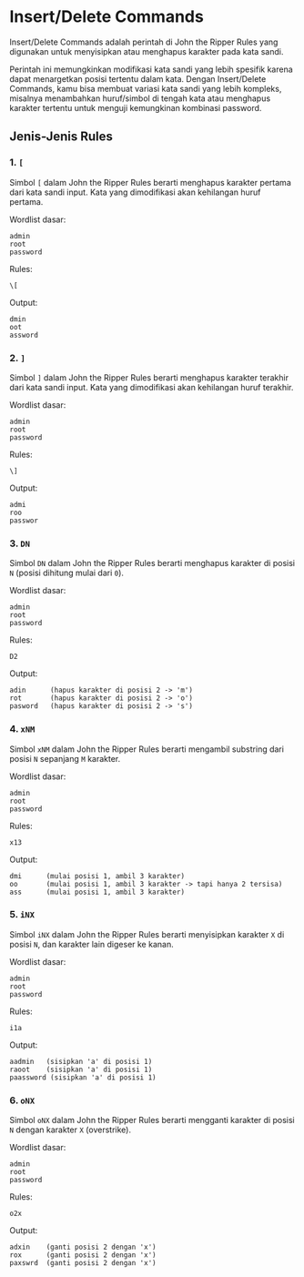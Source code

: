 # Insert/Delete Commands

Insert/Delete Commands adalah perintah di John the Ripper Rules yang digunakan untuk menyisipkan atau menghapus karakter pada kata sandi.

Perintah ini memungkinkan modifikasi kata sandi yang lebih spesifik karena dapat menargetkan posisi tertentu dalam kata. Dengan Insert/Delete Commands, kamu bisa membuat variasi kata sandi yang lebih kompleks, misalnya menambahkan huruf/simbol di tengah kata atau menghapus karakter tertentu untuk menguji kemungkinan kombinasi password.

## Jenis-Jenis Rules

### 1. `[`

Simbol `[` dalam John the Ripper Rules berarti menghapus karakter pertama dari kata sandi input. Kata yang dimodifikasi akan kehilangan huruf pertama.

Wordlist dasar:

```
admin
root
password
```

Rules:

```
\[
```

Output:

```
dmin
oot
assword
```

### 2. `]`

Simbol `]` dalam John the Ripper Rules berarti menghapus karakter terakhir dari kata sandi input. Kata yang dimodifikasi akan kehilangan huruf terakhir.

Wordlist dasar:

```
admin
root
password
```

Rules:

```
\]
```

Output:

```
admi
roo
passwor
```

### 3. `DN`

Simbol `DN` dalam John the Ripper Rules berarti menghapus karakter di posisi `N` (posisi dihitung mulai dari `0`).

Wordlist dasar:

```
admin
root
password
```

Rules:

```
D2
```

Output:

```
adin      (hapus karakter di posisi 2 -> 'm')
rot       (hapus karakter di posisi 2 -> 'o')
pasword   (hapus karakter di posisi 2 -> 's')
```

### 4. `xNM`

Simbol `xNM` dalam John the Ripper Rules berarti mengambil substring dari posisi `N` sepanjang `M` karakter.

Wordlist dasar:

```
admin
root
password
```

Rules:

```
x13
```

Output:

```
dmi      (mulai posisi 1, ambil 3 karakter)
oo       (mulai posisi 1, ambil 3 karakter -> tapi hanya 2 tersisa)
ass      (mulai posisi 1, ambil 3 karakter)
```

### 5. `iNX`

Simbol `iNX` dalam John the Ripper Rules berarti menyisipkan karakter `X` di posisi `N`, dan karakter lain digeser ke kanan.

Wordlist dasar:

```
admin
root
password
```

Rules:

```
i1a
```

Output:

```
aadmin   (sisipkan 'a' di posisi 1)
raoot    (sisipkan 'a' di posisi 1)
paassword (sisipkan 'a' di posisi 1)
```

### 6. `oNX`

Simbol `oNX` dalam John the Ripper Rules berarti mengganti karakter di posisi `N` dengan karakter `X` (overstrike).

Wordlist dasar:

```
admin
root
password
```

Rules:

```
o2x
```

Output:

```
adxin    (ganti posisi 2 dengan 'x')
rox      (ganti posisi 2 dengan 'x')
paxswrd  (ganti posisi 2 dengan 'x')
```

